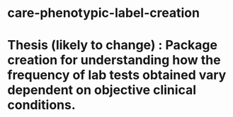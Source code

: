 # care-phenotypic-label-creation
# Thesis (likely to change) : Package creation for understanding how the frequency of lab tests obtained vary dependent on objective clinical conditions.
